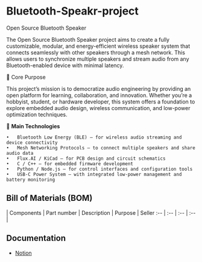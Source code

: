# Bluetooth-Speakr-project

Open Source Bluetooth Speaker

The Open Source Bluetooth Speaker project aims to create a fully customizable, modular, and energy-efficient wireless speaker system that connects seamlessly with other speakers through a mesh network.
This allows users to synchronize multiple speakers and stream audio from any Bluetooth-enabled device with minimal latency.

🌟 Core Purpose

This project’s mission is to democratize audio engineering by providing an open platform for learning, collaboration, and innovation.
Whether you’re a hobbyist, student, or hardware developer, this system offers a foundation to explore embedded audio design, wireless communication, and low-power optimization techniques.

🧠 **Main Technologies** <!-- Must be in bold -->

	•	Bluetooth Low Energy (BLE) – for wireless audio streaming and device connectivity
	•	Mesh Networking Protocols – to connect multiple speakers and share audio data
	•	Flux.AI / KiCad – for PCB design and circuit schematics
	•	C / C++ – for embedded firmware development
	•	Python / Node.js – for control interfaces and configuration tools
	•	USB-C Power System – with integrated low-power management and battery monitoring


## Bill of Materials (BOM) 
<!-- working on building a table with BOM used in project --> 
| Components | Part number | Description | Purpose | Seller
:--          | :--         | :--         | :--     |





## Documentation

- <a href = "https://www.notion.so/29a2251ec6b980baaedec4d5eed506ad?v=29b2251ec6b9801b9faf000ce8ff7c8a&source=copy_link"> Notion <a>















